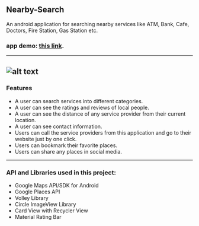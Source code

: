 ## Nearby-Search
An android application for searching nearby services like ATM, Bank, Cafe, Doctors, Fire Station, Gas Station etc. 
### app demo:   [this link](https://youtu.be/AB8bg9EHAvU).

---
![alt text](https://i.imgur.com/T0hKN8G.gifv)
---
### Features
- A user can search services into different categories.
- A user can see the ratings and reviews of local people. 
- A user can see the distance of any service provider from their current location.
- A user can see contact information. 
- Users can call the service providers from this application and go to their website just by one click. 
- Users can bookmark their favorite places.
- Users can share any places in social media.

---
### API and Libraries used in this project: 
- Google Maps API/SDK for Android
- Google Places API
- Volley Library
- Circle ImageView Library
- Card View with Recycler View 
- Material Rating Bar

